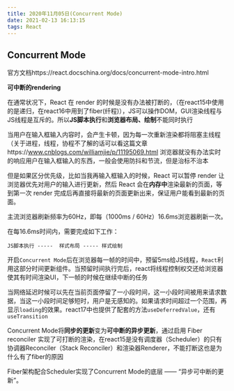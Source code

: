 ```yaml
---
title: 2020年11月05日(Concurrent Mode)
date: 2021-02-13 16:13:15
tags: React
---
```


## Concurrent  Mode

官方文档https://react.docschina.org/docs/concurrent-mode-intro.html

**可中断的rendering**

在通常状况下，React 在 render 的时候是没有办法被打断的，（在react15中使用的是递归，在react16中用到了fiber(纤程)），JS可以操作DOM，GUI渲染线程与JS线程是互斥的。所以**JS脚本执行**和**浏览器布局、绘制**不能同时执行

当用户在输入框输入内容时，会产生卡顿，因为每一次重新渲染都将阻塞主线程（关于进程，线程，协程不了解的话可以看这篇文章https://www.cnblogs.com/williamjie/p/11195069.html
浏览器就没有办法实时的响应用户在输入框输入的东西，一般会使用防抖和节流，但是治标不治本

但是如果区分优先级，比如当我再输入框输入的时候，React 可以暂停 render 让浏览器优先对用户的输入进行更新，然后 React 会在**内存中**渲染最新的页面，等到第一次 render 完成后再直接将最新的页面更新出来，保证用户能看到最新的页面。

主流浏览器刷新频率为60Hz，即每（1000ms / 60Hz）16.6ms浏览器刷新一次。

在每16.6ms时间内，需要完成如下工作：

```text
JS脚本执行 -----  样式布局 ----- 样式绘制
```

开启`Concurrent Mode`后在浏览器每一帧的时间中，预留5ms给JS线程，`React`利用这部分时间更新组件。当预留时间执行完后，react将线程控制权交还给浏览器使其有时间渲染UI，下一帧的时候在继续中断的任务

当网络延迟时候可以先在当前页面停留了一小段时间，这一小段时间被用来请求数据，当这一小段时间足够短时，用户是无感知的。如果请求时间超过一个范围，再显示`loading`的效果。react17中也提供了配套的方法`useDeferredValue`，还有`useTransition`

Concurrent Mode将**同步的更新**变为**可中断的异步更新**，通过启用 Fiber reconciler 实现了可打断的渲染，在react15是没有调度器（Scheduler）的只有协调器Reconciler（Stack Reconciler）和渲染器Renderer，不能打断这也是为什么有了fiber的原因

Fiber架构配合Scheduler实现了Concurrent Mode的底层 —— “异步可中断的更新”。
